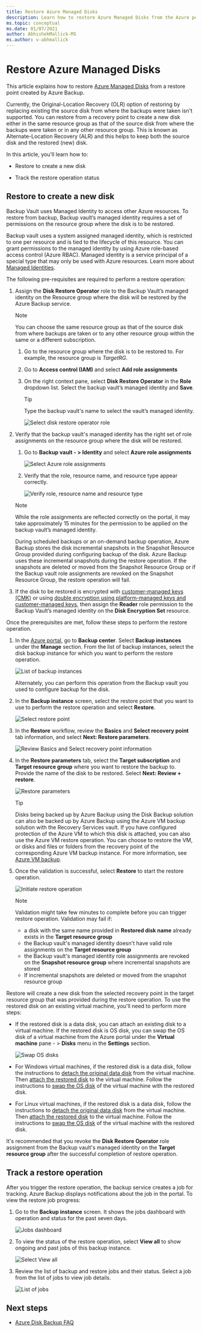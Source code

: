 ```yaml
---
title: Restore Azure Managed Disks
description: Learn how to restore Azure Managed Disks from the Azure portal.
ms.topic: conceptual
ms.date: 01/07/2021
author: AbhishekMallick-MS
ms.author: v-abhmallick
---
```


# Restore Azure Managed Disks

This article explains how to restore [Azure Managed Disks](../virtual-machines/managed-disks-overview.md) from a restore point created by Azure Backup.

Currently, the Original-Location Recovery (OLR) option of restoring by replacing existing the source disk from where the backups were taken isn't supported. You can restore from a recovery point to create a new disk either in the same resource group as that of the source disk from where the backups were taken or in any other resource group. This is known as Alternate-Location Recovery (ALR) and this helps to keep both the source disk and the restored (new) disk.

In this article, you'll learn how to:

- Restore to create a new disk

- Track the restore operation status

## Restore to create a new disk

Backup Vault uses Managed Identity to access other Azure resources. To restore from backup, Backup vault’s managed identity requires a set of permissions on the resource group where the disk is to be restored.

Backup vault uses a system assigned managed identity, which is restricted to one per resource and is tied to the lifecycle of this resource. You can grant permissions to the managed identity by using Azure role-based access control (Azure RBAC). Managed identity is a service principal of a special type that may only be used with Azure resources. Learn more about [Managed Identities](../active-directory/managed-identities-azure-resources/overview.md).

The following pre-requisites are required to perform a restore operation:

1. Assign the **Disk Restore Operator** role to the Backup Vault’s managed identity on the Resource group where the disk will be restored by the Azure Backup service.

    >[!NOTE]
    > You can choose the same resource group as that of the source disk from where backups are taken or to any other resource group within the same or a different subscription.

    1. Go to the resource group where the disk is to be restored to. For example, the resource group is *TargetRG*.

    1. Go to **Access control (IAM)** and select **Add role assignments**

    1. On the right context pane, select **Disk Restore Operator** in the **Role** dropdown list. Select the backup vault’s managed identity and **Save**.

        >[!TIP]
        >Type the backup vault's name to select the vault’s managed identity.

        ![Select disk restore operator role](./media/restore-managed-disks/disk-restore-operator-role.png)

1. Verify that the backup vault's managed identity has the right set of role assignments on the resource group where the disk will be restored.

    1. Go to **Backup vault - > Identity** and select **Azure role assignments**

        ![Select Azure role assignments](./media/restore-managed-disks/azure-role-assignments.png)

    1. Verify that the role, resource name, and resource type appear correctly.

        ![Verify role, resource name and resource type](./media/restore-managed-disks/verify-role.png)

    >[!NOTE]
    >While the role assignments are reflected correctly on the portal, it may take approximately 15 minutes for the permission to be applied on the backup vault’s managed identity.
    >
    >During scheduled backups or an on-demand backup operation, Azure Backup stores the disk incremental snapshots in the Snapshot Resource Group provided during configuring backup of the disk. Azure Backup uses these incremental snapshots during the restore operation. If the snapshots are deleted or moved from the Snapshot Resource Group or if the Backup vault role assignments are revoked on the Snapshot Resource Group, the restore operation will fail.

1. If the disk to be restored is encrypted with [customer-managed keys (CMK)](../virtual-machines/disks-enable-customer-managed-keys-portal.yml) or using [double encryption using platform-managed keys and customer-managed keys](../virtual-machines/disks-enable-double-encryption-at-rest-portal.md), then assign the **Reader** role permission to the Backup Vault’s managed identity on the **Disk Encryption Set** resource.

Once the prerequisites are met, follow these steps to perform the restore operation.

1. In the [Azure portal](https://portal.azure.com/), go to **Backup center**. Select **Backup instances** under the **Manage** section. From the list of backup instances, select the disk backup instance for which you want to perform the restore operation.

    ![List of backup instances](./media/restore-managed-disks/backup-instances.png)

    Alternately, you can perform this operation from the Backup vault you used to configure backup for the disk.

1. In the **Backup instance** screen, select the restore point that you want to use to perform the restore operation and select **Restore**.

    ![Select restore point](./media/restore-managed-disks/select-restore-point.png)

1. In the **Restore** workflow, review the **Basics** and **Select recovery point** tab information, and select **Next: Restore parameters**.

    ![Review Basics and Select recovery point information](./media/restore-managed-disks/review-information.png)

1. In the **Restore parameters** tab, select the **Target subscription** and **Target resource group** where you want to restore the backup to. Provide the name of the disk to be restored. Select **Next: Review + restore**.

    ![Restore parameters](./media/restore-managed-disks/restore-parameters.png)

    >[!TIP]
    >Disks being backed up by Azure Backup using the Disk Backup solution can also be backed up by Azure Backup using the Azure VM backup solution with the Recovery Services vault. If you have configured protection of the Azure VM to which this disk is attached, you can also use the Azure VM restore operation. You can choose to restore the VM, or disks and files or folders from the recovery point of the corresponding Azure VM backup instance. For more information, see [Azure VM backup](./about-azure-vm-restore.md).

1. Once the validation is successful, select **Restore** to start the restore operation.

    ![Initiate restore operation](./media/restore-managed-disks/initiate-restore.png)

    >[!NOTE]
    > Validation might take few minutes to complete before you can trigger restore operation. Validation may fail if:
    >
    > - a disk with the same name  provided in **Restored disk name** already exists in the **Target resource group**
    > - the Backup vault's managed identity doesn't have valid role assignments on the **Target resource group**
    > - the Backup vault's managed identity role assignments are revoked on the **Snapshot resource group** where incremental snapshots are stored
    > - If incremental snapshots are deleted or moved from the snapshot resource group

Restore will create a new disk from the selected recovery point in the target resource group that was provided during the restore operation. To use the restored disk on an existing virtual machine, you'll need to perform more steps:

- If the restored disk is a data disk, you can attach an existing disk to a virtual machine. If the restored disk is OS disk, you can swap the OS disk of a virtual machine from the Azure portal under the **Virtual machine** pane - > **Disks** menu in the **Settings** section.

    ![Swap OS disks](./media/restore-managed-disks/swap-os-disks.png)

- For Windows virtual machines, if the restored disk is a data disk, follow the instructions to [detach the original data disk](../virtual-machines/windows/detach-disk.md#detach-a-data-disk-using-the-portal) from the virtual machine. Then [attach the restored disk](../virtual-machines/windows/attach-managed-disk-portal.yml) to the virtual machine. Follow the instructions to [swap the OS disk](../virtual-machines/windows/os-disk-swap.md) of the virtual machine with the restored disk.

- For Linux virtual machines, if the restored disk is a data disk, follow the instructions to [detach the original data disk](../virtual-machines/linux/detach-disk.md#detach-a-data-disk-using-the-portal) from the virtual machine. Then [attach the restored disk](../virtual-machines/linux/attach-disk-portal.yml#attach-an-existing-disk) to the virtual machine. Follow the instructions to [swap the OS disk](../virtual-machines/linux/os-disk-swap.md) of  the virtual machine with the restored disk.

It's recommended that you revoke the **Disk Restore Operator** role assignment from the Backup vault's managed identity on the **Target resource group** after the successful completion of restore operation.

## Track a restore operation

After you trigger the restore operation, the backup service creates a job for tracking. Azure Backup displays notifications about the job in the portal. To view the restore job progress:

1. Go to the **Backup instance** screen. It shows the jobs dashboard with operation and status for the past seven days.

    ![Jobs dashboard](./media/restore-managed-disks/jobs-dashboard.png)

1. To view the status of the restore operation, select **View all** to show ongoing and past jobs of this backup instance.

    ![Select View all](./media/restore-managed-disks/view-all.png)

1. Review the list of backup and restore jobs and their status. Select a job from the list of jobs to view job details.

    ![List of jobs](./media/restore-managed-disks/list-of-jobs.png)

## Next steps

- [Azure Disk Backup FAQ](disk-backup-faq.yml)